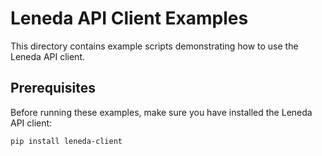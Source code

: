 # Leneda API Client Examples

This directory contains example scripts demonstrating how to use the Leneda API client.

## Prerequisites

Before running these examples, make sure you have installed the Leneda API client:

```bash
pip install leneda-client